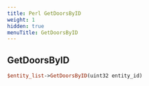 ```yaml
---
title: Perl GetDoorsByID
weight: 1
hidden: true
menuTitle: GetDoorsByID
---
```

## GetDoorsByID
```perl
$entity_list->GetDoorsByID(uint32 entity_id)
```